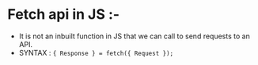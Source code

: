 # Fetch api in JS :-

-   It is not an inbuilt function in JS that we can call to send requests to an API.
-   SYNTAX : `{ Response } = fetch({ Request });`
